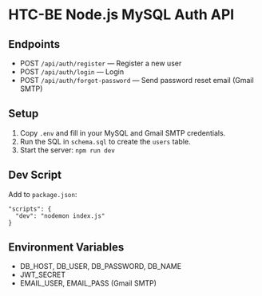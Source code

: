 # HTC-BE Node.js MySQL Auth API

## Endpoints
- POST `/api/auth/register` — Register a new user
- POST `/api/auth/login` — Login
- POST `/api/auth/forgot-password` — Send password reset email (Gmail SMTP)

## Setup
1. Copy `.env` and fill in your MySQL and Gmail SMTP credentials.
2. Run the SQL in `schema.sql` to create the `users` table.
3. Start the server: `npm run dev`

## Dev Script
Add to `package.json`:

```
"scripts": {
  "dev": "nodemon index.js"
}
```

## Environment Variables
- DB_HOST, DB_USER, DB_PASSWORD, DB_NAME
- JWT_SECRET
- EMAIL_USER, EMAIL_PASS (Gmail SMTP)
